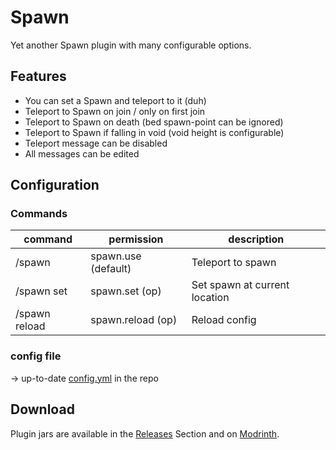 # Spawn

Yet another Spawn plugin with many configurable options.

## Features

- You can set a Spawn and teleport to it (duh)
- Teleport to Spawn on join / only on first join
- Teleport to Spawn on death (bed spawn-point can be ignored)
- Teleport to Spawn if falling in void (void height is configurable)
- Teleport message can be disabled
- All messages can be edited

## Configuration

### Commands

| command       | permission          | description                   |
|---------------|---------------------|-------------------------------|
| /spawn        | spawn.use (default) | Teleport to spawn             |
| /spawn set    | spawn.set (op)      | Set spawn at current location |
| /spawn reload | spawn.reload (op)   | Reload config                 |

### config file

-> up-to-date [config.yml](https://github.com/rockquiet/Spawn/blob/master/src/main/resources/config.yml) in the repo

## Download

Plugin jars are available in the [Releases](https://github.com/rockquiet/Spawn/releases) Section and on [Modrinth](https://modrinth.com/plugin/spawn).
